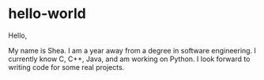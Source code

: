 # hello-world

Hello,

My name is Shea. I am a year away from a degree in software engineering.  I currently know C, C++, Java, and am working on Python. I look forward to writing code for some real projects.
